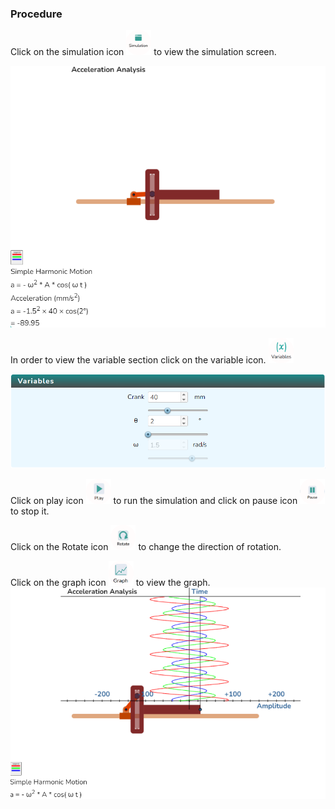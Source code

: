 ### Procedure

<div style="text-align:left">
  Click on the simulation icon    <img src="images/simulation.png" alt="Alt text" style="height:40px; width:40px;">  to view the simulation screen. 

   ![Alt text](images/procedure_1a.png)
   
   In order to view the variable section click on the variable icon. <img src="images/var1.png" alt="Alt text" style="height:40px; width:40px;">

   ![Alt text](images/var2.png)

   Click on play icon <img src="images/play1.png" alt="Alt text" style="height:40px; width:40px;"> to run the simulation and click on pause icon <img src="images/pause.png" alt="Alt text" style="height:40px; width:40px;"> to stop it.

   Click on the Rotate icon  <img src="images/rotate clockwise.png" alt="Alt text" style="height:40px; width:40px;"> to change the direction of rotation.
    
Click on the graph icon  <img src="images/graph1.png" alt="Alt text" style="height:40px; width:40px;"> to view the graph.    
   ![Alt text](images/graph2.png)

</div>
